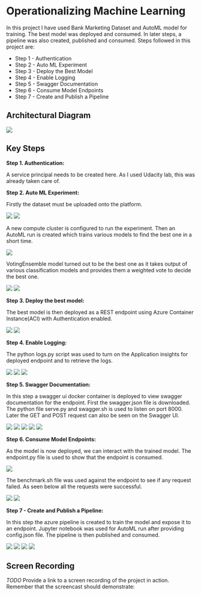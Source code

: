 # Operationalizing Machine Learning

In this project I have used Bank Marketing Dataset and AutoML model for training. The best model was deployed and consumed. In later steps, a pipeline was also created, published and consumed.
Steps followed in this project are:
- Step 1 - Authentication
- Step 2 - Auto ML Experiment
- Step 3 - Deploy the Best Model
- Step 4 - Enable Logging
- Step 5 - Swagger Documentation
- Step 6 - Consume Model Endpoints
- Step 7 - Create and Publish a Pipeline

## Architectural Diagram
<img src="./Screenshots/architecture.PNG" />

## Key Steps
**Step 1. Authentication:**

A service principal needs to be created here. As I used Udacity lab, this was already taken care of.

**Step 2. Auto ML Experiment:**

Firstly the dataset must be uploaded onto the platform. 

<img src="./Screenshots/dataset.png" />
<img src="./Screenshots/dataset-bank-marketing.png" />

A new compute cluster is configured to run the experiment. Then an AutoML run is created which trains various models to find the best one in a short time.

<img src="./Screenshots/completed-experiment.png" />

VotingEnsemble model turned out to be the best one as it takes output of various classification models and provides them a weighted vote to decide the best one.

<img src="./Screenshots/AutoML-run.png" />
<img src="./Screenshots/best-model.png" />

**Step 3. Deploy the best model:**

The best model is then deployed as a REST endpoint using Azure Container Instance(ACI) with Authentication enabled.

<img src="./Screenshots/deploy-model.png" />
<img src="./Screenshots/deployed.png" />

**Step 4. Enable Logging:**

The python logs.py script was used to turn on the Application insights for deployed endpoint and to retrieve the logs.

<img src="./Screenshots/logs-terminal.png" />
<img src="./Screenshots/logs-2.png" />
<img src="./Screenshots/application-insight-enabled-true.png" />

**Step 5. Swagger Documentation:**

In this step a swagger ui docker container is deployed to view swagger documentation for the endpoint. First the swagger.json file is downloaded. The python file serve.py and swagger.sh is used to listen on port 8000. Later the GET and POST request can also be seen on the Swagger UI.  

<img src="./Screenshots/swagger-1.png" />
<img src="./Screenshots/swagger-2.png" />
<img src="./Screenshots/swagger-3.png" />
<img src="./Screenshots/swagger-4.png" />
<img src="./Screenshots/swagger-5.png" />

**Step 6. Consume Model Endpoints:**

As the model is now deployed, we can interact with the trained model. The endpoint.py file is used to show that the endpoint is consumed. 

<img src="./Screenshots/endpoint.png" />

The benchmark.sh file was used against the endpoint to see if any request failed. As seen below all the requests were successful. 

<img src="./Screenshots/benchmark-1.png" />
<img src="./Screenshots/benchmark-2.png" />

**Step 7 - Create and Publish a Pipeline:**

In this step the azure pipeline is created to train the model and expose it to an endpoint. Jupyter notebook was used for AutoML run after providing config.json file.
The pipeline is then published and consumed.

<img src="./Screenshots/pipeline-run.png" />
<img src="./Screenshots/pipeline-endpoint.png" />
<img src="./Screenshots/pipeline-complete.png" />
<img src="./Screenshots/pipeline-jupyter.png" />

## Screen Recording
*TODO* Provide a link to a screen recording of the project in action. Remember that the screencast should demonstrate:
